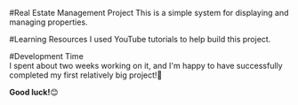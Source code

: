 #Real Estate Management Project
This is a simple system for displaying and managing properties.  

#Learning Resources
I used YouTube tutorials to help build this project.  

#Development Time  
I spent about two weeks working on it, and I'm happy to have successfully completed my first relatively big project!🎉  

**Good luck!**😊
